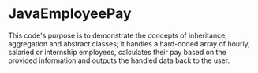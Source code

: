 # JavaEmployeePay
This code's purpose is to demonstrate the concepts of inheritance, aggregation and abstract classes; it handles a hard-coded array of hourly, salaried or internship employees, calculates their pay based on the provided information and outputs the handled data back to the user.
